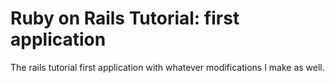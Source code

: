 # Ruby on Rails Tutorial: first application

The rails tutorial first application with whatever modifications I make as well.